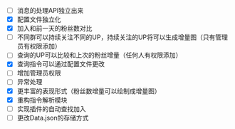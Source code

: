 - [ ] 消息的处理API独立出来
- [x] 配置文件独立化
- [x] 加入和前一天的粉丝数对比
- [ ] 不同群可以持续关注不同的UP，持续关注的UP将可以生成增量图（只有管理员有权限添加）
- [ ] 查询的UP可以比较和上次的粉丝增量（任何人有权限添加）
- [x] 查询指令可以通过配置文件更改
- [ ] 增加管理员权限
- [ ] 异常处理
- [x] 更丰富的表现形式（粉丝数增量可以绘制成增量图）
- [x] 重构指令解析模块
- [ ] 实现插件的自动查找加入
- [ ] 更改Data.json的存储方式